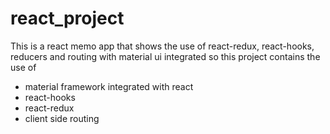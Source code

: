 # react_project
This is a react memo app that shows the use of react-redux, react-hooks, reducers and routing with material ui integrated
so this project contains the use of
- material framework integrated with react
- react-hooks
- react-redux
- client side routing
